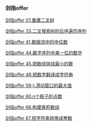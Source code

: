 ### 剑指offer

<a href="剑指offer/剑指offer 07.重建二叉树.md">剑指offer 07.重建二叉树</a>

<a href="剑指offer/剑指offer 33.二叉搜索树的后序遍历序列.md">剑指offer 33.二叉搜索树的后序遍历序列</a>

<a href="剑指offer/剑指offer 41.数据流中的中位数.md">剑指offer 41.数据流中的中位数</a>

<a href="剑指offer/剑指offer 44.数字序列中某一位的数字.md">剑指offer 44.数字序列中某一位的数字</a>

<a href="剑指offer/剑指offer 45.把数组排成最小的数.md">剑指offer 45.把数组排成最小的数</a>

<a href="剑指offer/剑指offer 46.把数字翻译成字符串.md">剑指offer 46.把数字翻译成字符串</a>

<a href="剑指offer/剑指offer 59-I.滑动窗口的最大值.md">剑指offer 59-I.滑动窗口的最大值</a>

<a href="剑指offer/剑指offer 60.n个骰子的点数.md">剑指offer 60.n个骰子的点数</a>

<a href="剑指offer/剑指offer 66.构建乘积数组.md">剑指offer 66.构建乘积数组</a>

<a href="剑指offer/剑指offer 67.把字符串转换成整数.md">剑指offer 67.把字符串转换成整数</a>